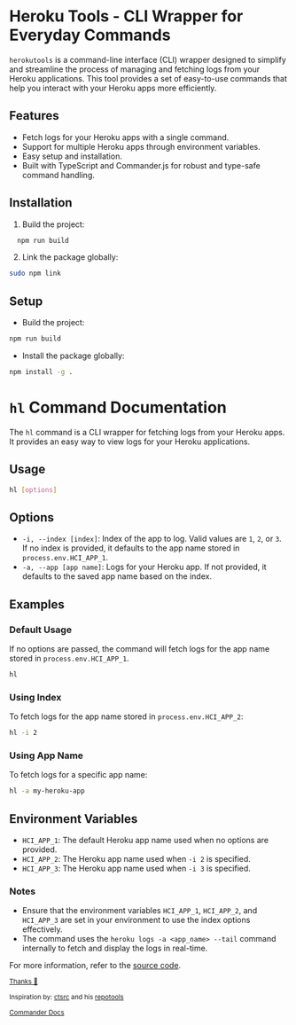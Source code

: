 # Heroku Tools - CLI Wrapper for Everyday Commands

`herokutools` is a command-line interface (CLI) wrapper designed to simplify and streamline the process of managing and fetching logs from your Heroku applications. This tool provides a set of easy-to-use commands that help you interact with your Heroku apps more efficiently.

## Features

- Fetch logs for your Heroku apps with a single command.
- Support for multiple Heroku apps through environment variables.
- Easy setup and installation.
- Built with TypeScript and Commander.js for robust and type-safe command handling.

## Installation

1.  Build the project:

```sh
  npm run build
```

2. Link the package globally:

```sh
sudo npm link
```

## Setup

- Build the project:

```sh
npm run build
```

- Install the package globally:

```sh
npm install -g .
```

# `hl` Command Documentation

The `hl` command is a CLI wrapper for fetching logs from your Heroku apps. It provides an easy way to view logs for your Heroku applications.

## Usage

```sh
hl [options]
```

## Options

- `-i, --index [index]`: Index of the app to log. Valid values are `1`, `2`, or `3`. If no index is provided, it defaults to the app name stored in `process.env.HCI_APP_1`.
- `-a, --app [app name]`: Logs for your Heroku app. If not provided, it defaults to the saved app name based on the index.

## Examples

### Default Usage

If no options are passed, the command will fetch logs for the app name stored in `process.env.HCI_APP_1`.

```sh
hl
```

### Using Index

To fetch logs for the app name stored in `process.env.HCI_APP_2`:

```sh
hl -i 2
```

### Using App Name

To fetch logs for a specific app name:

```sh
hl -a my-heroku-app
```

## Environment Variables

- `HCI_APP_1`: The default Heroku app name used when no options are provided.
- `HCI_APP_2`: The Heroku app name used when `-i 2` is specified.
- `HCI_APP_3`: The Heroku app name used when `-i 3` is specified.

### Notes

- Ensure that the environment variables `HCI_APP_1`, `HCI_APP_2`, and `HCI_APP_3` are set in your environment to use the index options effectively.
- The command uses the `heroku logs -a <app_name> --tail` command internally to fetch and display the logs in real-time.

For more information, refer to the [source code]().

<sup>[Thanks 🙏](https://blog.logrocket.com/building-typescript-cli-node-js-commander/)</sub>

<sup>Inspiration by: [ctsrc](https://github.com/ctsrc) and his [repotools](https://crates.io/crates/repotools)</sup>

<sup>[Commander Docs](https://github.com/tj/commander.js?tab=readme-ov-file#npm-run-script)</sup>
